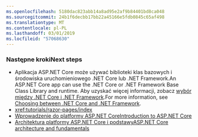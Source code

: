 ```yaml
---
ms.openlocfilehash: 5180dac823abb14a8ad95e2af9b84401bd8ca048
ms.sourcegitcommit: 24b1f6decbb17bb22a45166e5fdb0845c65af498
ms.translationtype: MT
ms.contentlocale: pl-PL
ms.lasthandoff: 03/01/2019
ms.locfileid: "57068630"
---
```

### <a name="next-steps"></a><span data-ttu-id="fa3d2-101">Następne kroki</span><span class="sxs-lookup"><span data-stu-id="fa3d2-101">Next steps</span></span>

* <span data-ttu-id="fa3d2-102">Aplikacja ASP.NET Core może używać biblioteki klas bazowych i środowiska uruchomieniowego .NET Core lub .NET Framework.</span><span class="sxs-lookup"><span data-stu-id="fa3d2-102">An ASP.NET Core app can use the .NET Core or .NET Framework Base Class Library and runtime.</span></span> <span data-ttu-id="fa3d2-103">Aby uzyskać więcej informacji, zobacz [wybór między .NET Core i .NET Framework](/dotnet/articles/standard/choosing-core-framework-server).</span><span class="sxs-lookup"><span data-stu-id="fa3d2-103">For more information, see [Choosing between .NET Core and .NET Framework](/dotnet/articles/standard/choosing-core-framework-server).</span></span>
* <xref:tutorials/razor-pages/index>
* [<span data-ttu-id="fa3d2-104">Wprowadzenie do platformy ASP.NET Core</span><span class="sxs-lookup"><span data-stu-id="fa3d2-104">Introduction to ASP.NET Core</span></span>](xref:index)
* [<span data-ttu-id="fa3d2-105">Architektura platformy ASP.NET Core i podstawy</span><span class="sxs-lookup"><span data-stu-id="fa3d2-105">ASP.NET Core architecture and fundamentals</span></span>](xref:fundamentals/index)
